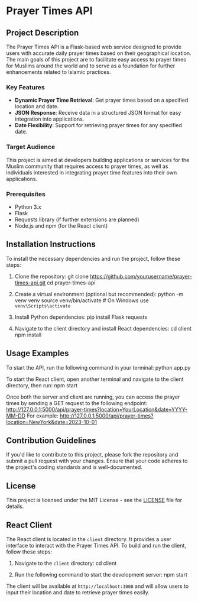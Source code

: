# Prayer Times API

## Project Description
The Prayer Times API is a Flask-based web service designed to provide users with accurate daily prayer times based on their geographical location. The main goals of this project are to facilitate easy access to prayer times for Muslims around the world and to serve as a foundation for further enhancements related to Islamic practices.

### Key Features
- **Dynamic Prayer Time Retrieval**: Get prayer times based on a specified location and date.
- **JSON Response**: Receive data in a structured JSON format for easy integration into applications.
- **Date Flexibility**: Support for retrieving prayer times for any specified date.

### Target Audience
This project is aimed at developers building applications or services for the Muslim community that requires access to prayer times, as well as individuals interested in integrating prayer time features into their own applications.

### Prerequisites
- Python 3.x
- Flask
- Requests library (if further extensions are planned)
- Node.js and npm (for the React client)

## Installation Instructions
To install the necessary dependencies and run the project, follow these steps:

1. Clone the repository:
   git clone https://github.com/yourusername/prayer-times-api.git
   cd prayer-times-api

2. Create a virtual environment (optional but recommended):
   python -m venv venv
   source venv/bin/activate  # On Windows use `venv\Scripts\activate`

3. Install Python dependencies:
   pip install Flask requests

4. Navigate to the client directory and install React dependencies:
   cd client
   npm install

## Usage Examples
To start the API, run the following command in your terminal:
python app.py

To start the React client, open another terminal and navigate to the client directory, then run:
npm start

Once both the server and client are running, you can access the prayer times by sending a GET request to the following endpoint:
http://127.0.0.1:5000/api/prayer-times?location=YourLocation&date=YYYY-MM-DD
For example:
http://127.0.0.1:5000/api/prayer-times?location=NewYork&date=2023-10-01

## Contribution Guidelines
If you'd like to contribute to this project, please fork the repository and submit a pull request with your changes. Ensure that your code adheres to the project's coding standards and is well-documented.

## License
This project is licensed under the MIT License - see the [LICENSE](LICENSE) file for details.

## React Client
The React client is located in the `client` directory. It provides a user interface to interact with the Prayer Times API. To build and run the client, follow these steps:

1. Navigate to the `client` directory:
   cd client

2. Run the following command to start the development server:
   npm start

The client will be available at `http://localhost:3000` and will allow users to input their location and date to retrieve prayer times easily.